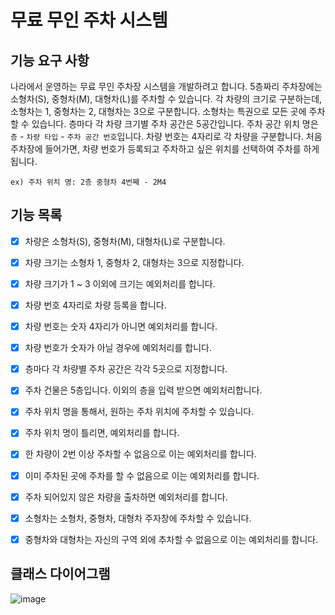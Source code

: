 # 무료 무인 주차 시스템

## 기능 요구 사항

나라에서 운영하는 무료 무인 주차장 시스템을 개발하려고 합니다. 5층짜리 주차장에는 소형차(S), 중형차(M), 대형차(L)를 주차할 수 있습니다. 각 차량의 크기로 구분하는데, 소형차는 1, 중형차는 2, 대형차는
3으로 구분합니다. 소형차는 특권으로 모든 곳에 주차할 수 있습니다. 층마다 각 차량 크기별 주차 공간은 5공간입니다. 주차 공간 위치 명은 `층` - `차량 타입` - `주차 공간 번호`입니다. 차량 번호는
4자리로 각 차량을 구분합니다. 처음 주차장에 들어가면, 차량 번호가 등록되고 주차하고 싶은 위치를 선택하여 주차를 하게 됩니다.

`ex) 주차 위치 명: 2층 중형차 4번째 - 2M4`

## 기능 목록

* [X] 차량은 소형차(S), 중형차(M), 대형차(L)로 구분합니다.

* [X] 차량 크기는 소형차 1, 중형차 2, 대형차는 3으로 지정합니다.

* [X] 차량 크기가 1 ~ 3 이외에 크기는 예외처리를 합니다.

* [X] 차량 번호 4자리로 차량 등록을 합니다.

* [X] 차량 번호는 숫자 4자리가 아니면 예외처리를 합니다.

* [X] 차량 번호가 숫자가 아닐 경우에 예외처리를 합니다.

* [X] 층마다 각 차량별 주차 공간은 각각 5곳으로 지정합니다.

* [X] 주차 건물은 5층입니다. 이외의 층을 입력 받으면 예외처리합니다.

* [X] 주차 위치 명을 통해서, 원하는 주차 위치에 주차할 수 있습니다.

* [X] 주차 위치 명이 틀리면, 예외처리를 합니다.

* [X] 한 차량이 2번 이상 주차할 수 없음으로 이는 예외처리를 합니다.

* [X] 이미 주차된 곳에 주차를 할 수 없음으로 이는 예외처리를 합니다.

* [X] 주차 되어있지 않은 차량을 출차하면 예외처리를 합니다.

* [X] 소형차는 소형차, 중형차, 대형차 주자창에 주차할 수 있습니다.

* [X] 중형차와 대형차는 자신의 구역 외에 추차할 수 없음으로 이는 예외처리를 합니다.

## 클래스 다이어그램

![image](https://user-images.githubusercontent.com/58816862/130223243-a1ba93bf-a91a-4b16-b172-f23c4edd055d.png)